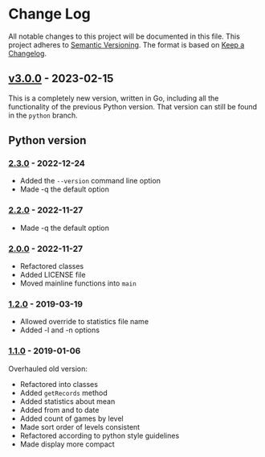 # Change Log
All notable changes to this project will be documented in this file.
This project adheres to [Semantic Versioning].
The format is based on [Keep a Changelog].

## [v3.0.0] - 2023-02-15

This is a completely new version, written in Go, including all the
functionality of the previous Python version. That version can still
be found in the `python` branch.

## Python version

### [2.3.0] - 2022-12-24

- Added the `--version` command line option
- Made -q the default option

### [2.2.0] - 2022-11-27

- Made -q the default option

### [2.0.0] - 2022-11-27

- Refactored classes
- Added LICENSE file
- Moved mainline functions into `main`

### [1.2.0] - 2019-03-19

- Allowed override to statistics file name
- Added -l and -n options

### [1.1.0] - 2019-01-06

Overhauled old version:
- Refactored into classes
- Added `getRecords` method
- Added statistics about mean
- Added from and to date
- Added count of games by level
- Made sort order of levels consistent
- Refactored according to  python style guidelines
- Made display more compact

[Semantic Versioning]: http://semver.org
[Keep a Changelog]: http://keepachangelog.com
[Unreleased]: https://github.com/philhanna/mahjonggstats/compare/v3.0.0..HEAD 
[v3.0.0]: https://github.com/philhanna/mahjonggstats/compare/2.3.0..v3.0.0
[2.3.0]: https://github.com/philhanna/mahjonggstats/compare/2.2.0..2.3.0
[2.2.0]: https://github.com/philhanna/mahjonggstats/compare/2.0.0..2.2.0
[2.0.0]: https://github.com/philhanna/mahjonggstats/compare/1.2.0..2.0.0
[1.2.0]: https://github.com/philhanna/mahjonggstats/compare/1.1.0..1.2.0
[1.1.0]: https://github.com/philhanna/mahjonggstats/compare/df22598...1.1.0
